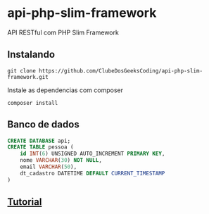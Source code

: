 # api-php-slim-framework
API RESTful com PHP Slim Framework

## Instalando
```shell
git clone https://github.com/ClubeDosGeeksCoding/api-php-slim-framework.git
```
Instale as dependencias com composer
```shell
composer install
```

## Banco de dados
```sql
CREATE DATABASE api;
CREATE TABLE pessoa (
	id INT(6) UNSIGNED AUTO_INCREMENT PRIMARY KEY,
	nome VARCHAR(30) NOT NULL,
	email VARCHAR(50),
	dt_cadastro DATETIME DEFAULT CURRENT_TIMESTAMP
)
```

## [Tutorial](http://clubedosgeeks.com.br/programacao/php/api-restful-com-php-e-slim-framework)
